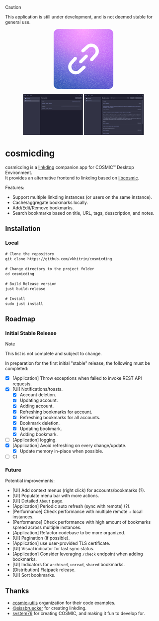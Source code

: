 > [!CAUTION]
> This application is still under development, and is not deemed stable for general use.

<p align="center">
  <img alt="cosmicding logo" src="./res/icons/hicolor/256x256/apps/com.vkhitrin.cosmicding.png" alt="Logo" height="192px" width="192px">
</p>

<p align="center">
    <img alt="cosmicding accounts page" src="./res/screenshots/accounts.png" width="192">
    <img alt="cosmicding bookmarks page" src="./res/screenshots/bookmarks.png" width="192">
</p>

# cosmicding

cosmicding is a [linkding](https://github.com/sissbruecker/linkding) companion app for COSMIC™ Desktop Environment.  
It provides an alternative frontend to linkding based on [libcosmic](https://github.com/pop-os/libcosmic).

Features:

- Support multiple linkding instances (or users on the same instance).
- Cache/aggregate bookmarks locally.
- Add/Edit/Remove bookmarks.
- Search bookmarks based on title, URL, tags, desscription, and notes.

## Installation

### Local

```shell
# Clone the repository
git clone https://github.com/vkhitrin/cosmicding

# Change directory to the project folder
cd cosmicding

# Build Release version
just build-release

# Install
sudo just install
```

## Roadmap

### Initial Stable Release

> [!NOTE]
> This list is not complete and subject to change.

In preparation for the first initial "stable" release, the following must be completed:

- [x] [Application] Throw exceptions when failed to invoke REST API requests.
- [x] [UI] Notifications/toasts.
  - [x] Account deletion.
  - [x] Updating account.
  - [x] Adding account.
  - [x] Refreshing bookmarks for account.
  - [x] Refreshing bookmarks for all accounts.
  - [x] Bookmark deletion.
  - [x] Updating bookmark.
  - [x] Adding bookmark.
- [ ] [Application] logging.
- [x] [Application] Avoid refreshing on every change/update.
  - [x] Update memory in-place when possible.
- [ ] CI

### Future

Potential improvements:

- [UI] Add context menus (right click) for accounts/bookmarks (?).
- [UI] Populate menu bar with more actions.
- [UI] Detailed `About` page.
- [Application] Periodic auto refresh (sync with remote) (?).
- [Performance] Check performance with multiple remote + local instances.
- [Performance] Check performance with high amount of bookmarks spread across multiple instances.
- [Application] Refactor codebase to be more organized.
- [UI] Pagination (if possible).
- [Application] use user-provided TLS certificate.
- [UI] Visual indicator for last sync status.
- [Application] Consider leveraging `/check` endpoint when adding bookmarks.
- [UI] Indicators for `archived`, `unread`, `shared` bookmarks.
- [Distribution] Flatpack release.
- [UI] Sort bookmarks.

## Thanks

- [cosmic-utils](https://github.com/cosmic-utils) organization for their code examples.
- [@sissbruecker](https://github.com/sissbruecker) for creating linkding.
- [system76](https://system76.com) for creating COSMIC, and making it fun to develop for.
